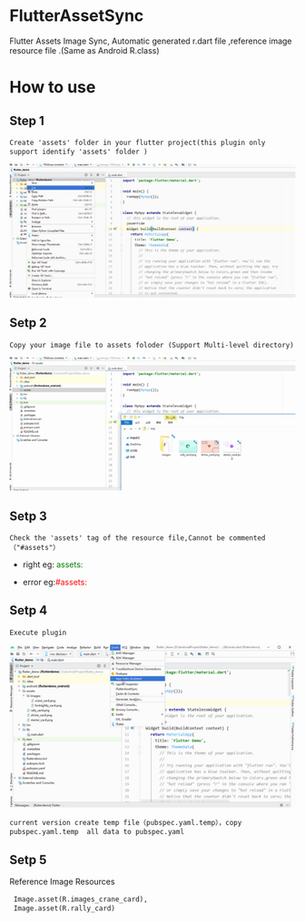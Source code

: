 # FlutterAssetSync

Flutter Assets Image Sync, Automatic generated r.dart file ,reference image resource file .(Same as Android R.class)

# How to use

## Step 1

	Create 'assets' folder in your flutter project(this plugin only support identify 'assets' folder )


![](imgs/1.gif)

## Setp 2

	Copy your image file to assets foloder (Support Multi-level directory)

![](imgs/2.gif)

## Setp 3

	Check the 'assets' tag of the resource file,Cannot be commented（"#assets"）

- right eg:<font color='green'>    assets:</font>
 
- error eg:<font color='red'>#assets:</font>
	

## Setp 4

	Execute plugin

	
![](imgs/3.gif)


	current version create temp file（pubspec.yaml.temp），copy  pubspec.yaml.temp  all data to pubspec.yaml


## Setp 5

Reference Image Resources

	 Image.asset(R.images_crane_card),
	 Image.asset(R.rally_card)
